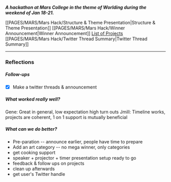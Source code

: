 
***A hackathon at Mars College in the theme of Worlding during the weekend of Jan 18-21.***

[[PAGES/MARS/Mars Hack/Structure & Theme Presentation|Structure & Theme Presentation]]
[[PAGES/MARS/Mars Hack/Winner Announcement|Winner Announcement]]
[List of Projects](https://docs.google.com/spreadsheets/d/1xdm7Zj8-xtQXZMZOUZ0b0mIgNXuJx_sZIBbsLAhf0jc/edit?resourcekey#gid=255468985)
[[PAGES/MARS/Mars Hack/Twitter Thread Summary|Twitter Thread Summary]]

---
### Reflections
##### Follow-ups
- [x] Make a twitter threads & announcement
##### What worked really well?
Gene: Great in general, low expectation high turn outs
Jmill: Timeline works, projects are coherent, 1 on 1 support is mutually beneficial
##### What can we do better?
- Pre-paration -- announce earlier, people have time to prepare
- Add an art category -- no mega winner, only categories
- get cooking support
- speaker + projector + timer presentation setup ready to go
- feedback & follow ups on projects
- clean up afterwards
- get user's Twitter handle